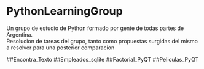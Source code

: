 # PythonLearningGroup
Un grupo de estudio de Python formado por gente de todas partes de Argentina.       
Resolucion de tareas del grupo, tanto como propuestas surgidas del mismo a resolver para una posterior comparacion    

##Encontra_Texto
##Empleados_sqlite
##Factorial_PyQT
##Peliculas_PyQT

